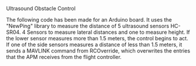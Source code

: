 ﻿Ultrasound Obstacle Control


The following code has been made for an Arduino board. It uses the "NewPing" library to measure the distance of 5 ultrasound sensors HC-SR04. 4 Sensors to measure lateral distances and one to measure height. If the lower sensor measures more than 1.5 meters, the control begins to act. If one of the side sensors measures a distance of less than 1.5 meters, it sends a MAVLINK command from RCOverride, which overwrites the entries that the APM receives from the flight controller.